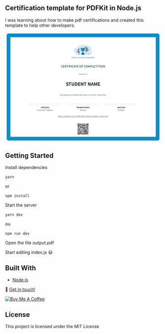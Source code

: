 ## Certification template for PDFKit in Node.js

I was learning about how to make pdf certifications and created this template to help other developers.

<img src="./assets/example.png">

## Getting Started

Install dependencies

```console
yarn
```

or

```console
npm install
```

Start the server

```console
yarn dev
```

ou

```console
npm run dev
```

Open the file output.pdf

Start editing index.js :smiley:

## Built With

- [Node.js](https://nodejs.org/en/)

:wave: [Get in touch!](https://www.linkedin.com/in/eduardo-quintino/)

<a href="https://www.buymeacoffee.com/4GkjyuEN3" target="_blank"><img src="https://bmc-cdn.nyc3.digitaloceanspaces.com/BMC-button-images/custom_images/orange_img.png" alt="Buy Me A Coffee" style="height: auto !important;width: auto !important;" ></a>

## License

This project is licensed under the MIT License
